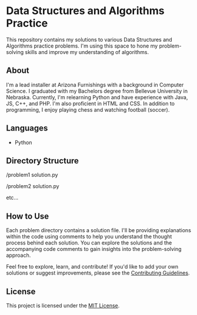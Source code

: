 # Data Structures and Algorithms Practice

This repository contains my solutions to various Data Structures and Algorithms practice problems. I'm using this space to hone my problem-solving skills and improve my understanding of algorithms.

## About

I'm a lead installer at Arizona Furnishings with a background in Computer Science. I graduated with my Bachelors degree from Bellevue University in Nebraska. Currently, I'm relearning Python and have experience with Java, JS, C++, and PHP. I'm also proficient in HTML and CSS. In addition to programming, I enjoy playing chess and watching football (soccer).

## Languages

- Python

## Directory Structure

/problem1
solution.py

/problem2
solution.py

etc...

## How to Use

Each problem directory contains a solution file. I'll be providing explanations within the code using comments to help you understand the thought process behind each solution. You can explore the solutions and the accompanying code comments to gain insights into the problem-solving approach.

Feel free to explore, learn, and contribute! If you'd like to add your own solutions or suggest improvements, please see the [Contributing Guidelines](CONTRIBUTING.md).

## License

This project is licensed under the [MIT License](LICENSE).
